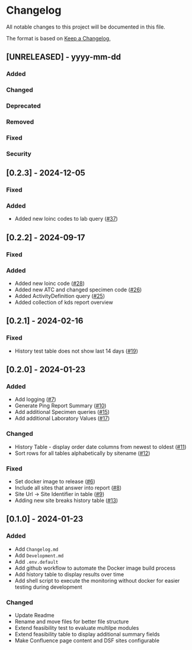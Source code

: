 # Changelog

All notable changes to this project will be documented in this file.

The format is based on [Keep a Changelog](https://keepachangelog.com/en/1.0.0/),

## [UNRELEASED] - yyyy-mm-dd

### Added
### Changed
### Deprecated
### Removed
### Fixed
### Security

## [0.2.3] - 2024-12-05

### Fixed

### Added

- Added new loinc codes to lab query ([#37](https://github.com/medizininformatik-initiative/feasibility-monitoring/issues/37))

## [0.2.2] - 2024-09-17

### Fixed

### Added

- Added new loinc code ([#28](https://github.com/medizininformatik-initiative/feasibility-monitoring/issues/28))
- Added new ATC and changed specimen code ([#26](https://github.com/medizininformatik-initiative/feasibility-monitoring/issues/26))
- Added ActivityDefinition query ([#25](https://github.com/medizininformatik-initiative/feasibility-monitoring/pull/25))
- Added collection of kds report overview

## [0.2.1] - 2024-02-16

### Fixed
- History test table does not show last 14 days ([#19](https://github.com/medizininformatik-initiative/feasibility-monitoring/issues/19))

## [0.2.0] - 2024-01-23

### Added
- Add logging ([#7](https://github.com/medizininformatik-initiative/feasibility-monitoring/issues/7))
- Generate Ping Report Summary ([#10](https://github.com/medizininformatik-initiative/feasibility-monitoring/issues/10))
- Add additional Specimen queries ([#15](https://github.com/medizininformatik-initiative/feasibility-monitoring/issues/15))
- Add additional Laboratory Values ([#17](https://github.com/medizininformatik-initiative/feasibility-monitoring/issues/17))

### Changed
- History Table - display order date columns from newest to oldest ([#11](https://github.com/medizininformatik-initiative/feasibility-monitoring/issues/11))
- Sort rows for all tables alphabetically by sitename ([#12](https://github.com/medizininformatik-initiative/feasibility-monitoring/issues/12))

### Fixed
- Set docker image to release ([#6](https://github.com/medizininformatik-initiative/feasibility-monitoring/issues/6))
- Include all sites that answer into report ([#8](https://github.com/medizininformatik-initiative/feasibility-monitoring/issues/8))
- Site Url -> Site Identifier in table ([#9](https://github.com/medizininformatik-initiative/feasibility-monitoring/issues/9))
- Adding new site breaks history table ([#13](https://github.com/medizininformatik-initiative/feasibility-monitoring/issues/13))

## [0.1.0] - 2024-01-23

### Added
- Add `Changelog.md`
- Add `Development.md`
- Add `.env.default`
- Add github workflow to automate the Docker image build process
- Add history table to display results over time
- Add shell script to execute the monitoring without docker for easier testing during development
    
### Changed
- Update Readme
- Rename and move files for better file structure
- Extend feasibility test to evaluate multilpe modules
- Extend feasibility table to display additional summary fields
- Make Confluence page content and DSF sites configurable
